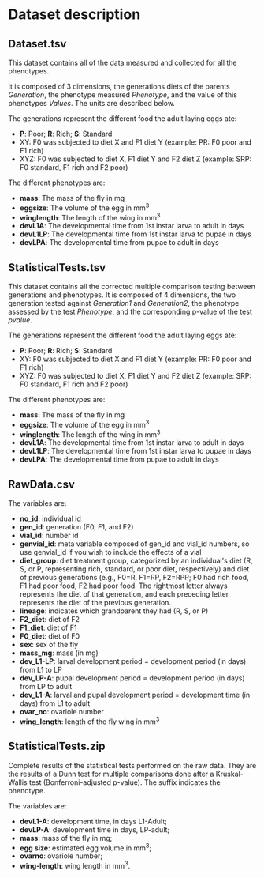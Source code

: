 # Dataset description

## Dataset.tsv
This dataset contains all of the data measured and collected for all the phenotypes.

It is composed of 3 dimensions, the generations diets of the parents *Generation*, the phenotype measured *Phenotype*, and the value of this phenotypes *Values*. The units are described below.

The generations represent the different food the adult laying eggs ate:
- **P**: Poor; **R**: Rich; **S**: Standard
- XY: F0 was subjected to diet X and F1 diet Y (example: PR: F0 poor and F1 rich)
- XYZ: F0 was subjected to diet X, F1 diet Y and F2 diet Z (example: SRP: F0 standard, F1 rich and F2 poor)

The different phenotypes are:
- **mass**: The mass of the fly in mg
- **eggsize**: The volume of the egg in mm<sup>3</sup>
- **winglength**: The length of the wing in mm<sup>3</sup>
- **devL1A**: The developmental time from 1st instar larva to adult in days
- **devL1LP**: The developmental time from 1st instar larva to pupae in days
- **devLPA**: The developmental time from pupae to adult in days

## StatisticalTests.tsv
This dataset contains all the corrected multiple comparison testing between generations and phenotypes.
It is composed of 4 dimensions, the two generation tested against *Generation1* and	*Generation2*, the phenotype assessed by the test *Phenotype*, and the corresponding p-value of the test *pvalue*.

The generations represent the different food the adult laying eggs ate:
- **P**: Poor; **R**: Rich; **S**: Standard
- XY: F0 was subjected to diet X and F1 diet Y (example: PR: F0 poor and F1 rich)
- XYZ: F0 was subjected to diet X, F1 diet Y and F2 diet Z (example: SRP: F0 standard, F1 rich and F2 poor)

The different phenotypes are:
- **mass**: The mass of the fly in mg
- **eggsize**: The volume of the egg in mm<sup>3</sup>
- **winglength**: The length of the wing in mm<sup>3</sup>
- **devL1A**: The developmental time from 1st instar larva to adult in days
- **devL1LP**: The developmental time from 1st instar larva to pupae in days
- **devLPA**: The developmental time from pupae to adult in days

## RawData.csv

The variables are:
- **no_id**: individual id
- **gen_id**: generation (F0, F1, and F2)
- **vial_id**: number id
- **genvial_id**: meta variable composed of gen_id and vial_id numbers, so use genvial_id if you wish to include the effects of a vial
- **diet_group**: diet treatment group, categorized by an individual's diet (R, S, or P, representing rich, standard, or poor diet, respectively) and diet of previous generations (e.g., F0=R, F1=RP, F2=RPP; F0 had rich food, F1 had poor food, F2 had poor food. The rightmost letter always represents the diet of that generation, and each preceding letter represents the diet of the previous generation.
- **lineage**: indicates which grandparent they had (R, S, or P)
- **F2_diet**: diet of F2
- **F1_diet**: diet of F1
- **F0_diet**: diet of F0    
- **sex**: sex of the fly
- **mass_mg**: mass (in mg)
- **dev_L1-LP**: larval development period = development period (in days) from L1 to LP
- **dev_LP-A**: pupal development period = development period (in days) from LP to adult
- **dev_L1-A**: larval and pupal development period = development time (in days) from L1 to adult
- **ovar_no**: ovariole number
- **wing_length**: length of the fly wing in mm<sup>3</sup>

## StatisticalTests.zip

Complete results of the statistical tests performed on the raw data. They are the results of a Dunn test for multiple comparisons
done after a Kruskal-Wallis test (Bonferroni-adjusted p-value). The suffix indicates the phenotype.

The variables are:
- **devL1-A**: development time, in days L1-Adult;
- **devLP-A**: development time in days, LP-adult;
- **mass**: mass of the fly in mg;
- **egg size**: estimated egg volume in mm<sup>3</sup>;
- **ovarno**: ovariole number;
- **wing-length**: wing length in mm<sup>3</sup>.
